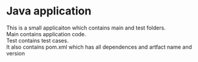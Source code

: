 # Java application

This is a small  applicaiton which contains main and test folders.  
Main contains application code.  
Test contains test cases.  
It also contains pom.xml which has all dependences and artfact name and version

